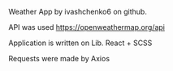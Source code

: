 Weather App by ivashchenko6 on github.

API was used https://openweathermap.org/api

Application is written on Lib. React + SCSS

Requests were made by Axios
